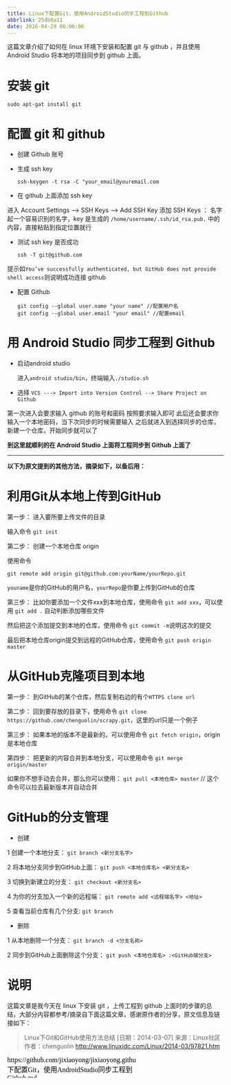 ```yaml
---
title: Linux下配置Git，使用AndroidStudio同步工程到Github
abbrlink: 25db0a11
date: 2016-04-29 06:06:06
---
```


这篇文章介绍了如何在 linux 环境下安装和配置 git 与 github ，并且使用 Android Studio 将本地的项目同步到 github 上面。

# 安装 git

```
sudo apt-gat install git
```

# 配置 git 和 github

- 创建 Github 账号

- 生成 ssh key

  ```
  ssh-keygen -t rsa -C "your_email@youremail.com
  ```

- 在 github 上面添加 ssh key

进入 Account Settings –> SSH Keys –> Add SSH Key 添加 SSH Keys ：
名字起一个容易识别的名字，key 是生成的 `/home/username/.ssh/id_rsa.pub.` 中的内容，直接粘贴到指定位置就行

- 测试 ssh key 是否成功

  ```
  ssh -T git@github.com
  ```

提示如`You’ve successfully authenticated, but GitHub does not provide shell access`则说明成功连接 github

- 配置 Github

  ```
  git config --global user.name "your name" //配置用户名
  git config --global user.email "your email" //配置email
  ```

# 用 Android Studio 同步工程到 Github

- 启动android studio

  进入`android studio/bin`，终端输入`./studio.sh`

- 选择 `VCS ---> Import into Version Control --> Share Project on Github`

第一次进入会要求输入 github 的账号和密码 按照要求输入即可
此后还会要求你输入一个本地密码，当下次同步的时候需要输入
之后就进入到选择同步的仓库，新建一个仓库，开始同步就可以了

**到这里就顺利的在 Android Studio 上面将工程同步到 Github 上面了**

------

**以下为原文提到的其他方法，摘录如下，以备后用：**

# 利用Git从本地上传到GitHub

第一步： 进入要所要上传文件的目录

输入命令 `git init`

第二步： 创建一个本地仓库 origin

使用命令

```
git remote add origin git@github.com:yourName/yourRepo.git
```

`youname`是你的GitHub的用户名，`yourRepo`是你要上传到GitHub的仓库

第三步： 比如你要添加一个文件xxx到本地仓库，使用命令 `git add xxx`，可以使用 `git add .` 自动判断添加哪些文件

然后把这个添加提交到本地的仓库，使用命令 `git commit -m`说明这次的提交

最后把本地仓库origin提交到远程的GitHub仓库，使用命令 `git push origin master`

# 从GitHub克隆项目到本地

第一步： 到GitHub的某个仓库，然后复制右边的有个`HTTPS clone url`

第二步： 回到要存放的目录下，使用命令 `git clone https://github.com/chenguolin/scrapy.git`，这里的url只是一个例子

第三步： 如果本地的版本不是最新的，可以使用命令 `git fetch origin`，origin是本地仓库

第四步： 把更新的内容合并到本地分支，可以使用命令 `git merge origin/master`

如果你不想手动去合并，那么你可以使用：
`git pull <本地仓库> master` // 这个命令可以拉去最新版本并自动合并

# GitHub的分支管理

- 创建

1 创建一个本地分支： `git branch <新分支名字>`

2 将本地分支同步到GitHub上面： `git push <本地仓库名> <新分支名>`

3 切换到新建立的分支： `git checkout <新分支名>`

4 为你的分支加入一个新的远程端： `git remote add <远程端名字> <地址>`

5 查看当前仓库有几个分支: `git branch`

- 删除

1 从本地删除一个分支： `git branch -d <分支名称>`

2 同步到GitHub上面删除这个分支： `git push <本地仓库名> :<GitHub端分支>`

# 说明

这篇文章是我今天在 linux 下安装 git ，上传工程到 github 上面时的步骤的总结，大部分内容都参考/摘录自下面这篇文章，感谢原作者的分享，原文信息及链接如下：

> Linux下Git和GitHub使用方法总结
> [日期：2014-03-07] 来源：Linux社区 作者：chenguolin
> <http://www.linuxidc.com/Linux/2014-03/97821.htm>



<script src="https://jixiaoyong.github.io/js/edit_on_github.js"></script>
<iframe id="iframeid" scrolling=false height="50" frameborder="no" border="0" marginwidth="0" marginheight="0" onload="Javascript:editOnGithub()" srcdoc="<div id=&quot;url&quot;>https://github.com/jixiaoyong/jixiaoyong.github.io/blob/hexo_blog/blog/source/_posts/Linux下配置Git，使用AndroidStudio同步工程到Github.md</div>"></iframe>